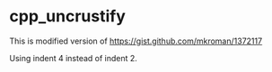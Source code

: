 # cpp_uncrustify
This is modified version of https://gist.github.com/mkroman/1372117

Using indent 4 instead of indent 2.
